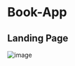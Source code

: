 # Book-App

## Landing Page
![image](https://user-images.githubusercontent.com/110247732/184634567-54dde62e-306f-4f7a-92a7-3d9944bb9afc.png)
